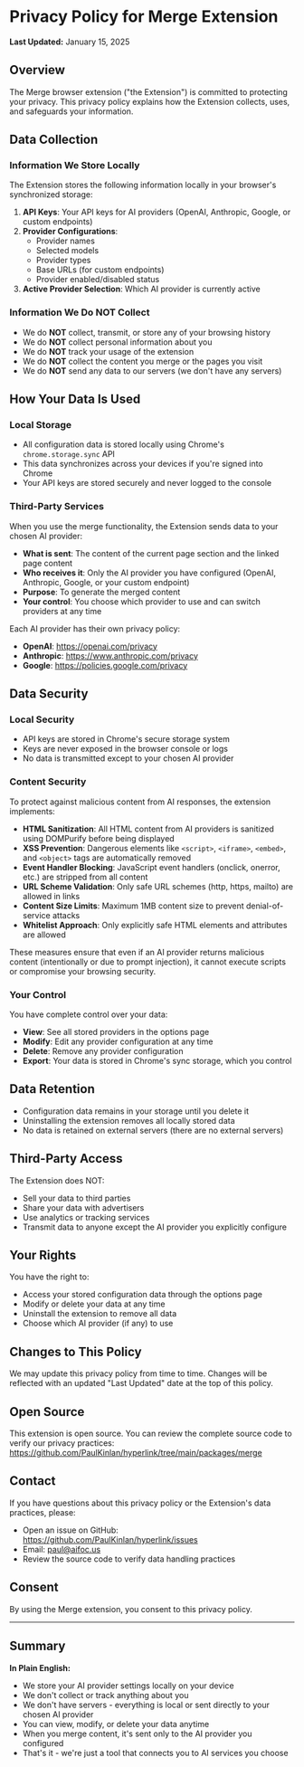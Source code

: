 # Privacy Policy for Merge Extension

**Last Updated:** January 15, 2025

## Overview

The Merge browser extension ("the Extension") is committed to protecting your privacy. This privacy policy explains how the Extension collects, uses, and safeguards your information.

## Data Collection

### Information We Store Locally

The Extension stores the following information locally in your browser's synchronized storage:

1. **API Keys**: Your API keys for AI providers (OpenAI, Anthropic, Google, or custom endpoints)
2. **Provider Configurations**:
   - Provider names
   - Selected models
   - Provider types
   - Base URLs (for custom endpoints)
   - Provider enabled/disabled status
3. **Active Provider Selection**: Which AI provider is currently active

### Information We Do NOT Collect

- We do **NOT** collect, transmit, or store any of your browsing history
- We do **NOT** collect personal information about you
- We do **NOT** track your usage of the extension
- We do **NOT** collect the content you merge or the pages you visit
- We do **NOT** send any data to our servers (we don't have any servers)

## How Your Data Is Used

### Local Storage

- All configuration data is stored locally using Chrome's `chrome.storage.sync` API
- This data synchronizes across your devices if you're signed into Chrome
- Your API keys are stored securely and never logged to the console

### Third-Party Services

When you use the merge functionality, the Extension sends data to your chosen AI provider:

- **What is sent**: The content of the current page section and the linked page content
- **Who receives it**: Only the AI provider you have configured (OpenAI, Anthropic, Google, or your custom endpoint)
- **Purpose**: To generate the merged content
- **Your control**: You choose which provider to use and can switch providers at any time

Each AI provider has their own privacy policy:

- **OpenAI**: https://openai.com/privacy
- **Anthropic**: https://www.anthropic.com/privacy
- **Google**: https://policies.google.com/privacy

## Data Security

### Local Security

- API keys are stored in Chrome's secure storage system
- Keys are never exposed in the browser console or logs
- No data is transmitted except to your chosen AI provider

### Content Security

To protect against malicious content from AI responses, the extension implements:

- **HTML Sanitization**: All HTML content from AI providers is sanitized using DOMPurify before being displayed
- **XSS Prevention**: Dangerous elements like `<script>`, `<iframe>`, `<embed>`, and `<object>` tags are automatically removed
- **Event Handler Blocking**: JavaScript event handlers (onclick, onerror, etc.) are stripped from all content
- **URL Scheme Validation**: Only safe URL schemes (http, https, mailto) are allowed in links
- **Content Size Limits**: Maximum 1MB content size to prevent denial-of-service attacks
- **Whitelist Approach**: Only explicitly safe HTML elements and attributes are allowed

These measures ensure that even if an AI provider returns malicious content (intentionally or due to prompt injection), it cannot execute scripts or compromise your browsing security.

### Your Control

You have complete control over your data:

- **View**: See all stored providers in the options page
- **Modify**: Edit any provider configuration at any time
- **Delete**: Remove any provider configuration
- **Export**: Your data is stored in Chrome's sync storage, which you control

## Data Retention

- Configuration data remains in your storage until you delete it
- Uninstalling the extension removes all locally stored data
- No data is retained on external servers (there are no external servers)

## Third-Party Access

The Extension does NOT:

- Sell your data to third parties
- Share your data with advertisers
- Use analytics or tracking services
- Transmit data to anyone except the AI provider you explicitly configure

## Your Rights

You have the right to:

- Access your stored configuration data through the options page
- Modify or delete your data at any time
- Uninstall the extension to remove all data
- Choose which AI provider (if any) to use

## Changes to This Policy

We may update this privacy policy from time to time. Changes will be reflected with an updated "Last Updated" date at the top of this policy.

## Open Source

This extension is open source. You can review the complete source code to verify our privacy practices:
https://github.com/PaulKinlan/hyperlink/tree/main/packages/merge

## Contact

If you have questions about this privacy policy or the Extension's data practices, please:

- Open an issue on GitHub: https://github.com/PaulKinlan/hyperlink/issues
- Email: paul@aifoc.us
- Review the source code to verify data handling practices

## Consent

By using the Merge extension, you consent to this privacy policy.

---

## Summary

**In Plain English:**

- We store your AI provider settings locally on your device
- We don't collect or track anything about you
- We don't have servers - everything is local or sent directly to your chosen AI provider
- You can view, modify, or delete your data anytime
- When you merge content, it's sent only to the AI provider you configured
- That's it - we're just a tool that connects you to AI services you choose
